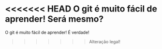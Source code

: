 <<<<<<< HEAD
O git é muito fácil de aprender! Será mesmo?
=======
O git é muito fácil de aprender! É verdade!
>>>>>>> Alteração legal!
